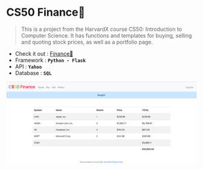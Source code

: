 # CS50 Finance🤑

> This is a project from the HarvardX course CS50: Introduction to Computer Science. It has functions and templates for buying, selling and quoting stock prices, as well as a portfolio page.

* Check it out : [Finance🤑](https://finance.cs50.net/)
* Framework : **`Python - Flask`**
* API : **`Yahoo`**
* Database : **`SQL`**

<img src="https://github.com/Kaicheng1995/finance/blob/master/finance.png">
